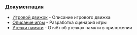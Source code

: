 ### Документация

- [Игровой движок](gameEngine.md) - Описание игрового движка
- [Описание игры](gameDescription.md) - Разработка сценария игры
- [Утечки памяти](MEMORYLEAKS.md) - Отчёт об утечках памяти в приложении

